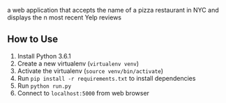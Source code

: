 a web application that accepts the name of a pizza restaurant in NYC and displays the n most recent Yelp reviews

## How to Use
1. Install Python 3.6.1
2. Create a new virtualenv (```virtualenv venv```)
3. Activate the virtualenv (```source venv/bin/activate```)
4. Run ```pip install -r requirements.txt``` to install dependencies
5. Run ```python run.py```
6. Connect to ```localhost:5000``` from web browser
